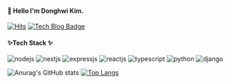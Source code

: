 #### 👋 Hello I'm Donghwi Kim.

[![Hits](https://hits.seeyoufarm.com/api/count/incr/badge.svg?url=https%3A%2F%2Fgithub.com%2Fehdgnl5249&count_bg=%2379C83D&title_bg=%23555555&icon=&icon_color=%23E7E7E7&title=hits&edge_flat=false)](https://hits.seeyoufarm.com)
[![Tech Blog Badge](http://img.shields.io/badge/-Tech%20blog-black?style=flat-square&logo=medium&link=https://donis-note.medium.com/)](https://donis-note.medium.com/)
#### ✨Tech Stack ✨
![nodejs](http://img.shields.io/badge/-NodeJS-green?style=flat-square&logo=Node.js&logoColor=darkgreen) ![nestjs](http://img.shields.io/badge/-NestJS-red?style=flat-square&logo=NestJS&logoColor=white) ![expressjs](http://img.shields.io/badge/-ExpressJS-grey?style=flat-square&logo=Express) ![reactjs](http://img.shields.io/badge/-React-black?style=flat-square&logo=React&logoColor=skyblue) ![typescript](http://img.shields.io/badge/-TypeScript-blue?style=flat-square&logo=TypeScript&logoColor=white)
![python](http://img.shields.io/badge/-Python-yellow?style=flat-square&logo=Python&logoColor=white) ![django](http://img.shields.io/badge/-Django-darkgreen?style=flat-square&logo=Django&logoColor=white)

![Anurag's GitHub stats](https://github-readme-stats.vercel.app/api?username=ehdgnl5249&show_icons=true&theme=radical&hide=stars&hide_border=true) [![Top Langs](https://github-readme-stats.vercel.app/api/top-langs/?username=ehdgnl5249&hide=html,pug,css&langs_count=7&exclude_repo=ai_scikit-learn,python_study,python-for-coding-test)](https://github.com/ehdgnl5249)

